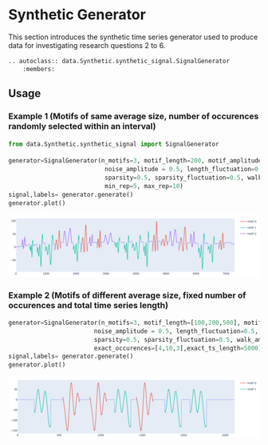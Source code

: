 # Synthetic Generator

This section introduces the synthetic time series generator used to produce data for investigating research questions 2 to 6.

```{eval-rst}  
.. autoclass:: data.Synthetic.synthetic_signal.SignalGenerator
    :members:
```

## Usage 

### Example 1 (Motifs of same average size, number of occurences randomly selected within an interval)
```python
from data.Synthetic.synthetic_signal import SignalGenerator

generator=SignalGenerator(n_motifs=3, motif_length=200, motif_amplitude=2, motif_fundamental=3, 
                           noise_amplitude = 0.5, length_fluctuation=0.5, amplitude_fluctuation=0.5,
                           sparsity=0.5, sparsity_fluctuation=0.5, walk_amplitude=0.2, 
                           min_rep=5, max_rep=10)
signal,labels= generator.generate()
generator.plot()
```
![Synthetic Example 1](../../assets/tsExample/Synthetic1.png "Synthetic Example 1")

### Example 2 (Motifs of different average size, fixed number of occurences and total time series length)

```python
generator=SignalGenerator(n_motifs=3, motif_length=[100,200,500], motif_amplitude=2, motif_fundamental=3, 
                        noise_amplitude = 0.5, length_fluctuation=0.5, amplitude_fluctuation=0.5,
                        sparsity=0.5, sparsity_fluctuation=0.5, walk_amplitude=0.2, 
                        exact_occurences=[4,10,3],exact_ts_length=5000)
signal,labels= generator.generate()
generator.plot()
```
![Synthetic Example 2](../../assets/tsExample/Synthetic2.png "Synthetic Example 2")


